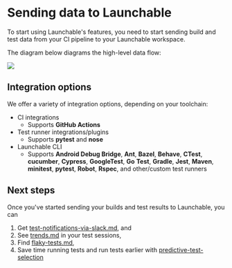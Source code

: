 # Sending data to Launchable

To start using Launchable's features, you need to start sending build and test data from your CI pipeline to your Launchable workspace.

The diagram below diagrams the high-level data flow:

![](<../.gitbook/assets/recording data@2x.png>)

## Integration options

We offer a variety of integration options, depending on your toolchain:

* CI integrations
  * Supports **GitHub Actions**
* Test runner integrations/plugins
  * Supports **pytest** and **nose**
* Launchable CLI&#x20;
  * Supports **Android Debug Bridge**, **Ant**, **Bazel**, **Behave**, **CTest**, **cucumber**, **Cypress**, **GoogleTest**, **Go** **Test**, **Gradle**, **Jest**, **Maven**, **minitest**, **pytest**, **Robot**, **Rspec**, and other/custom test runners

## Next steps

Once you've started sending your builds and test results to Launchable, you can

1. Get [test-notifications-via-slack.md](../features/test-notifications-via-slack.md "mention"), and
2. See [trends.md](../features/insights/trends.md "mention") in your test sessions,
3. Find [flaky-tests.md](../features/insights/flaky-tests.md "mention"),
4. Save time running tests and run tests earlier with [predictive-test-selection](../features/predictive-test-selection/ "mention")
